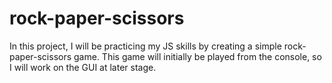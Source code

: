 # rock-paper-scissors

In this project, I will be practicing my JS skills by creating a simple rock-paper-scissors game. This game will initially be played from the console, so I will work on the GUI at later stage.
